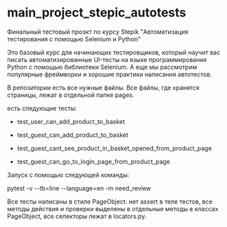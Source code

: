 # main_project_stepic_autotests
Финальный тестовый проэкт по курсу Stepik "Автоматизация тестирования с помощью Selenium и Python"

Это базовый курс для начинающих тестировщиков, который научит вас писать автоматизированные UI-тесты на языке программирования Python с помощью библиотеки Selenium. А еще мы рассмотрим популярные фреймворки и хорошие практики написания автотестов.

 В репозитории есть все нужные файлы. Все файлы, где хранятся страницы, лежат в отдельной папке pages.
 
 есть следующие тесты: 

* test_user_can_add_product_to_basket

* test_guest_can_add_product_to_basket

* test_guest_cant_see_product_in_basket_opened_from_product_page

* test_guest_can_go_to_login_page_from_product_page

Запуск с помощью следующей команды: 

pytest -v --tb=line --language=en -m need_review

Все тесты написаны в стиле PageObject: нет assert в теле тестов, все методы действия и проверки выделены в отдельные методы в классах PageObject, все селекторы лежат в locators.py.

